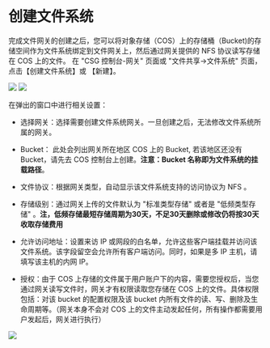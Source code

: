 # 创建文件系统

完成文件网关的创建之后，您可以将对象存储（COS）上的存储桶（Bucket)的存储空间作为文件系统绑定到文件网关上，然后通过网关提供的 NFS 协议读写存储在 COS 上的文件。
在 "CSG 控制台-网关" 页面或 "文件共享->文件系统" 页面， 点击【创建文件系统】或 【新建】。

![](http://imgcache.tce.fsphere.cn/image/mc.qcloudimg.com/static/img/d487be233e18b20b9fea413510408718/image.png)
![](http://imgcache.tce.fsphere.cn/image/mc.qcloudimg.com/static/img/6c29616e877874399601b32839c4ce35/image.png)



在弹出的窗口中进行相关设置：

* 选择网关：选择需要创建文件系统网关。一旦创建之后，无法修改文件系统所属的网关。

* Bucket： 此处会列出网关所在地区 COS 上的 Bucket, 若该地区还没有 Bucket，请先去 COS 控制台上创建。**注意：Bucket 名称即为文件系统的挂载路径**。

* 文件协议：根据网关类型，自动显示该文件系统支持的访问协议为 NFS 。

* 存储级别：通过网关上传的文件默认为 "标准类型存储" 或者是 "低频类型存储" 。**注，低频存储最短存储周期为30天，不足30天删除或修改仍将按30天收取存储费用**

* 允许访问地址：设置来访 IP 或网段的白名单，允许这些客户端挂载并访问该文件系统。该字段留空会允许所有客户端访问。同时，如果是多 IP 主机，请填写该主机的内网 IP。

* 授权：由于 COS 上存储的文件属于用户账户下的内容，需要您授权后，当您通过网关读写文件时，网关才有权限读取您存储在 COS 上的文件。具体权限包括：对该 bucket 的配置权限及该 bucket 内所有文件的读、写、删除及生命周期等。（网关本身不会对 COS 上的文件主动发起任何，所有操作都需要用户发起后，网关进行执行）

 ![](http://imgcache.tce.fsphere.cn/image/mc.qcloudimg.com/static/img/7f18a4e9f137b7e9433db208112af5e3/image.png) 


